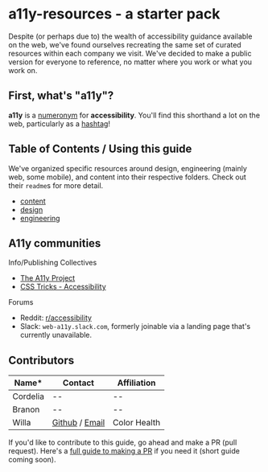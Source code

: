 # a11y-resources - a starter pack
Despite (or perhaps due to) the wealth of accessibility guidance available on the web, we've found ourselves recreating the same set of curated resources within each company we visit. We've decided to make a public version for everyone to reference, no matter where you work or what you work on.

## First, what's "a11y"?
**a11y** is a [numeronym](https://en.wikipedia.org/wiki/Numeronym) for **accessibility**. You'll find this shorthand a lot on the web, particularly as a [hashtag](https://twitter.com/hashtag/a11y)!

## Table of Contents / Using this guide

We've organized specific resources around design, engineering (mainly web, some mobile), and content into their respective folders. Check out their `readme`s for more detail.

* [content](content/)
* [design](design/)
* [engineering](engineering/)

## A11y communities

Info/Publishing Collectives
* [The A11y Project](https://www.a11yproject.com)
* [CSS Tricks - Accessibility](https://css-tricks.com/?post_tag=accessibility)

Forums
* Reddit: [r/accessibility](https://www.reddit.com/r/accessibility/)
* Slack: `web-a11y.slack.com`, formerly joinable via a landing page that's currently unavailable.

## Contributors

| Name* | Contact | Affiliation |
| -- | -- | -- |
| Cordelia | --  | -- |
| Branon | --  | -- |
| Willa | [Github](https://github.com/willacai) / [Email](mailto:contact@willacai.com) | Color Health |

If you'd like to contribute to this guide, go ahead and make a PR (pull request). Here's a [full guide to making a PR](https://docs.github.com/en/pull-requests/collaborating-with-pull-requests/proposing-changes-to-your-work-with-pull-requests/creating-a-pull-request) if you need it (short guide coming soon).